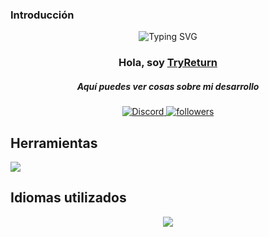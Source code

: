 ### Introducción
<p align="center">
<img src="https://readme-typing-svg.demolab.com?font=Fira+Code&pause=1000&color=1DF755&random=false&width=435&lines=Discord+Bot+Developer;3%2B+years+of+experience+in+the+area;Contact+me+in+discord+for+more+info" alt="Typing SVG" /></a>
</p>

<h3 align="center">Hola, soy <a href="https://github.com/TryReturn">TryReturn</a></h3>
<h5 align="center">Aquí puedes ver cosas sobre mi desarrollo</h5>

<p align="center">
  <a href="https://discord.gg/@channel/828991790324514887"><img alt="Discord" title="Discord" src="https://img.shields.io/badge/-Discord-7289DA?style=for-the-badge&logo=discord&logoColor=white"/>
   <a href="https://github.com/TryReturn"><img alt="followers" title="Sigueme en Github" src="https://img.shields.io/github/followers/bungeees?color=236ad3&style=for-the-badge&logo=github&label=Follow"/></a>
 </p>
 
## Herramientas
<p align="left"> <a href="https://github.com/bungeees"><img src="https://skillicons.dev/icons?i=vscode,idea,css,html,js,tailwid,react,python,discord,nodejs"> </a> </p>


## Idiomas utilizados
<p align="center">
   <img align="center" src="https://github-readme-stats.vercel.app/api/top-langs/?username=tryreturn&theme=dark&langs_count=8">
</p>
